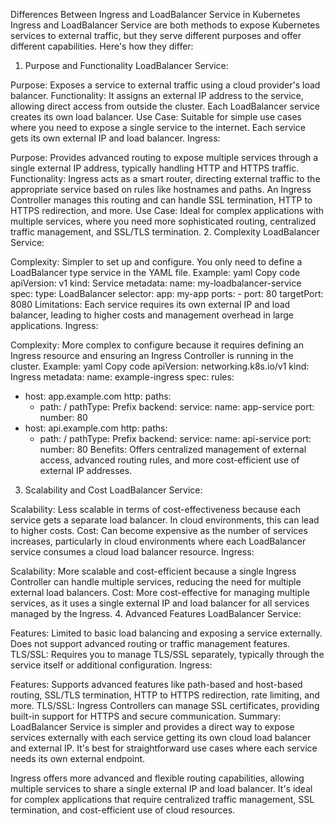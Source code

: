 Differences Between Ingress and LoadBalancer Service in Kubernetes
Ingress and LoadBalancer Service are both methods to expose Kubernetes services to external traffic, but they serve different purposes and offer different capabilities. Here's how they differ:

1. Purpose and Functionality
LoadBalancer Service:

Purpose: Exposes a service to external traffic using a cloud provider's load balancer.
Functionality: It assigns an external IP address to the service, allowing direct access from outside the cluster. Each LoadBalancer service creates its own load balancer.
Use Case: Suitable for simple use cases where you need to expose a single service to the internet. Each service gets its own external IP and load balancer.
Ingress:

Purpose: Provides advanced routing to expose multiple services through a single external IP address, typically handling HTTP and HTTPS traffic.
Functionality: Ingress acts as a smart router, directing external traffic to the appropriate service based on rules like hostnames and paths. An Ingress Controller manages this routing and can handle SSL termination, HTTP to HTTPS redirection, and more.
Use Case: Ideal for complex applications with multiple services, where you need more sophisticated routing, centralized traffic management, and SSL/TLS termination.
2. Complexity
LoadBalancer Service:

Complexity: Simpler to set up and configure. You only need to define a LoadBalancer type service in the YAML file.
Example:
yaml
Copy code
apiVersion: v1
kind: Service
metadata:
  name: my-loadbalancer-service
spec:
  type: LoadBalancer
  selector:
    app: my-app
  ports:
    - port: 80
      targetPort: 8080
Limitations: Each service requires its own external IP and load balancer, leading to higher costs and management overhead in large applications.
Ingress:

Complexity: More complex to configure because it requires defining an Ingress resource and ensuring an Ingress Controller is running in the cluster.
Example:
yaml
Copy code
apiVersion: networking.k8s.io/v1
kind: Ingress
metadata:
  name: example-ingress
spec:
  rules:
  - host: app.example.com
    http:
      paths:
      - path: /
        pathType: Prefix
        backend:
          service:
            name: app-service
            port:
              number: 80
  - host: api.example.com
    http:
      paths:
      - path: /
        pathType: Prefix
        backend:
          service:
            name: api-service
            port:
              number: 80
Benefits: Offers centralized management of external access, advanced routing rules, and more cost-efficient use of external IP addresses.
3. Scalability and Cost
LoadBalancer Service:

Scalability: Less scalable in terms of cost-effectiveness because each service gets a separate load balancer. In cloud environments, this can lead to higher costs.
Cost: Can become expensive as the number of services increases, particularly in cloud environments where each LoadBalancer service consumes a cloud load balancer resource.
Ingress:

Scalability: More scalable and cost-efficient because a single Ingress Controller can handle multiple services, reducing the need for multiple external load balancers.
Cost: More cost-effective for managing multiple services, as it uses a single external IP and load balancer for all services managed by the Ingress.
4. Advanced Features
LoadBalancer Service:

Features: Limited to basic load balancing and exposing a service externally. Does not support advanced routing or traffic management features.
TLS/SSL: Requires you to manage TLS/SSL separately, typically through the service itself or additional configuration.
Ingress:

Features: Supports advanced features like path-based and host-based routing, SSL/TLS termination, HTTP to HTTPS redirection, rate limiting, and more.
TLS/SSL: Ingress Controllers can manage SSL certificates, providing built-in support for HTTPS and secure communication.
Summary:
LoadBalancer Service is simpler and provides a direct way to expose services externally with each service getting its own cloud load balancer and external IP. It's best for straightforward use cases where each service needs its own external endpoint.

Ingress offers more advanced and flexible routing capabilities, allowing multiple services to share a single external IP and load balancer. It's ideal for complex applications that require centralized traffic management, SSL termination, and cost-efficient use of cloud resources.
